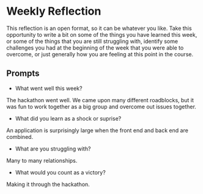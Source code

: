 # Weekly Reflection
This reflection is an open format, so it can be whatever you like. Take this opportunity to write a bit on some of the things you have learned this week, or some of the things that you are still struggling with, identify some challenges you had at the beginning of the week that you were able to overcome, or just generally how you are feeling at this point in the course.

## Prompts
- What went well this week?

The hackathon went well. We came upon many different roadblocks, but it was fun to work together as a big group and overcome out issues together.

- What did you learn as a shock or suprise?

An application is surprisingly large when the front end and back end are combined.

- What are you struggling with?

Many to many relationships.

- What would you count as a victory?

Making it through the hackathon.